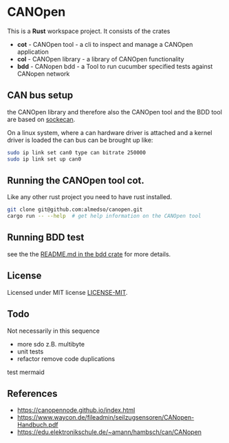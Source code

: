 # CANOpen

This is a **Rust** workspace project.
It consists of the crates

* **cot** - CANOpen tool - a cli to inspect and manage a CANOpen application
* **col** - CANOpen library - a library of CANOpen functionality
* **bdd** - CANopen bdd - a Tool to run cucumber specified tests against
            CANopen network

## CAN bus setup

the CANOpen library and therefore also the CANOpen tool and the BDD tool
are based on [sockecan](https://en.wikipedia.org/wiki/SocketCAN).

On a linux system, where a can hardware driver is attached and a
kernel driver is loaded the can bus can be brought up like:

```sh
sudo ip link set can0 type can bitrate 250000
sudo ip link set up can0
```

## Running the CANOpen tool cot.

Like any other rust project you need to have rust installed.

```sh
git clone git@github.com:almedso/canopen.git
cargo run -- --help  # get help information on the CANOpen tool
```

## Running BDD test

see the the [README.md in the bdd crate](./bdd/README.md)
for more details.

## License

Licensed under MIT license [LICENSE-MIT](LICENSE-MIT).

## Todo

Not necessarily in this sequence

* more sdo z.B. multibyte
* unit tests
* refactor remove code duplications

test mermaid


## References

* https://canopennode.github.io/index.html
* https://www.waycon.de/fileadmin/seilzugsensoren/CANopen-Handbuch.pdf
* https://edu.elektronikschule.de/~amann/hambsch/can/CANopen
